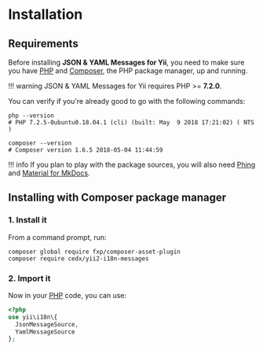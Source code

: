 # Installation

## Requirements
Before installing **JSON & YAML Messages for Yii**, you need to make sure you have [PHP](https://secure.php.net)
and [Composer](https://getcomposer.org), the PHP package manager, up and running.

!!! warning
    JSON & YAML Messages for Yii requires PHP >= **7.2.0**.
    
You can verify if you're already good to go with the following commands:

```shell
php --version
# PHP 7.2.5-0ubuntu0.18.04.1 (cli) (built: May  9 2018 17:21:02) ( NTS )

composer --version
# Composer version 1.6.5 2018-05-04 11:44:59
```

!!! info
    If you plan to play with the package sources, you will also need
    [Phing](https://www.phing.info) and [Material for MkDocs](https://squidfunk.github.io/mkdocs-material).

## Installing with Composer package manager

### 1. Install it
From a command prompt, run:

```shell
composer global require fxp/composer-asset-plugin
composer require cedx/yii2-i18n-messages
```

### 2. Import it
Now in your [PHP](https://secure.php.net) code, you can use:

```php
<?php
use yii\i18n\{
  JsonMessageSource,
  YamlMessageSource
};
```
